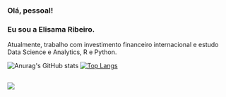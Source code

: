 ### Olá, pessoal! 
### Eu sou a Elisama Ribeiro.

Atualmente, trabalho com investimento financeiro internacional e estudo Data Science e Analytics, R e Python.

![Anurag's GitHub stats](https://github-readme-stats.vercel.app/api?username=elisamaribeiro&count_private=true&show_icons=true&theme=transparent)
[![Top Langs](https://github-readme-stats.vercel.app/api/top-langs/?username=elisamaribeiro&layout=compact&theme=transparent)](https://github.com/elisamaribeiro/github-readme-stats)

##

<div>
  <a href="https://www.linkedin.com/in/elisama-ribeiro/" target="_blank"><img src="https://img.shields.io/badge/LinkedIn-0077B5?style=for-the-badge&logo=linkedin&logoColor=white" target="_blank"></a>
</div>
